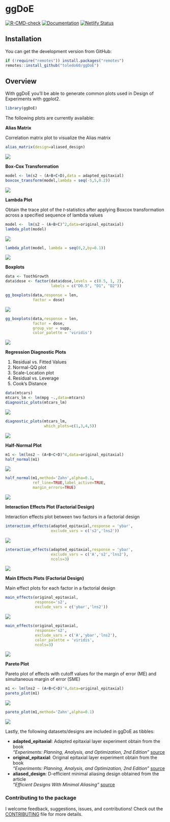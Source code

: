 
# ggDoE

[![R-CMD-check](https://github.com/toledo60/ggDoE/workflows/R-CMD-check/badge.svg)](https://github.com/toledo60/ggDoE/actions)
[![Documentation](https://img.shields.io/badge/Documentation-ggDoE-blue)](https://ggdoe.netlify.app/)
[![Netlify
Status](https://api.netlify.com/api/v1/badges/20d30180-f503-4b63-ba9c-c95bfca3826e/deploy-status)](https://app.netlify.com/sites/ggdoe/deploys)

## Installation

You can get the development version from GitHub:

``` r
if (!require("remotes")) install.packages("remotes")
remotes::install_github("toledo60/ggDoE")
```

## Overview

With ggDoE you’ll be able to generate common plots used in Design of
Experiments with ggplot2.

``` r
library(ggDoE)
```

The following plots are currently available:

**Alias Matrix**

Correlation matrix plot to visualize the Alias matrix

``` r
alias_matrix(design=aliased_design)
```

![](man/figures/alias_matrix.png)

**Box-Cox Transformation**

``` r
model <- lm(s2 ~ (A+B+C+D),data = adapted_epitaxial)
boxcox_transform(model,lambda = seq(-5,5,0.2))
```

![](man/figures/boxcox_transformation.png)

**Lambda Plot**

Obtain the trace plot of the *t*-statistics after applying Boxcox
transformation across a specified sequence of lambda values

``` r
model <-  lm(s2 ~ (A+B+C)^2,data=original_epitaxial)
lambda_plot(model)
```

![](man/figures/lambda_plot1.png)

``` r
lambda_plot(model, lambda = seq(0,2,by=0.1))
```

![](man/figures/lambda_plot2.png)

**Boxplots**

``` r
data <- ToothGrowth
data$dose <- factor(data$dose,levels = c(0.5, 1, 2),
                    labels = c("D0.5", "D1", "D2"))

gg_boxplots(data,response = len,
            factor = dose)
```

![](man/figures/boxplot1.png)

``` r
gg_boxplots(data,response = len,
            factor = dose,
            group_var = supp,
            color_palette = 'viridis')
```

![](man/figures/boxplot2.png)

**Regression Diagnostic Plots**

1.  Residual vs. Fitted Values
2.  Normal-QQ plot
3.  Scale-Location plot
4.  Residual vs. Leverage
5.  Cook’s Distance

``` r
data(mtcars)
mtcars_lm <- lm(mpg ~.,data=mtcars)
diagnostic_plots(mtcars_lm)
```

![](man/figures/diagnostic1.png)

``` r
diagnostic_plots(mtcars_lm,
                 which_plots=c(1,3,4,5))
```

![](man/figures/diagnostic2.png)

**Half-Normal Plot**

``` r
m1 <- lm(lns2 ~ (A+B+C+D)^4,data=original_epitaxial)
half_normal(m1)
```

![](man/figures/half_normal1.png)

``` r
half_normal(m1,method='Zahn',alpha=0.1,
            ref_line=TRUE,label_active=TRUE,
            margin_errors=TRUE)
```

![](man/figures/half_normal2.png)

**Interaction Effects Plot (Factorial Design)**

Interaction effects plot between two factors in a factorial design

``` r
interaction_effects(adapted_epitaxial,response = 'ybar',
                    exclude_vars = c('s2','lns2'))
```

![](man/figures/interactions1.png)

``` r
interaction_effects(adapted_epitaxial,response = 'ybar',
                    exclude_vars = c('A','s2','lns2'),
                    ncols=3)
```

![](man/figures/interactions2.png)

**Main Effects Plots (Factorial Design)**

Main effect plots for each factor in a factorial design

``` r
main_effects(original_epitaxial,
             response='s2',
             exclude_vars = c('ybar','lns2'))
```

![](man/figures/main_effects1.png)

``` r
main_effects(original_epitaxial,
             response='s2',
             exclude_vars = c('A','ybar','lns2'),
             color_palette = 'viridis',
             ncols=3)
```

![](man/figures/main_effects2.png)

**Pareto Plot**

Pareto plot of effects with cutoff values for the margin of error (ME)
and simultaneous margin of error (SME)

``` r
m1 <- lm(lns2 ~ (A+B+C+D)^4,data=original_epitaxial)
pareto_plot(m1)
```

![](man/figures/pareto_plot1.png)

``` r
pareto_plot(m1,method='Zahn',alpha=0.1)
```

![](man/figures/pareto_plot2.png)

Lastly, the following datasets/designs are included in ggDoE as tibbles:

-   **adapted_epitaxial**: Adapted epitaxial layer experiment obtain
    from the book <br> *“Experiments: Planning, Analysis, and
    Optimization, 2nd Edition”*
    [source](https://www2.isye.gatech.edu/~jeffwu/wuhamadabook/data/originallayer.dat)
-   **original_epitaxial**: Original epitaxial layer experiment obtain
    from the book <br> *“Experiments: Planning, Analysis, and
    Optimization, 2nd Edition”*
    [source](https://www2.isye.gatech.edu/~jeffwu/wuhamadabook/data/originallayer.dat)
-   **aliased_design**: D-efficient minimal aliasing design obtained
    from the article <br> *“Efficient Designs With Minimal Aliasing”*
    [source](https://www.tandfonline.com/doi/abs/10.1198/TECH.2010.09113)

### Contributing to the package

I welcome feedback, suggestions, issues, and contributions! Check out
the
[CONTRIBUTING](https://github.com/toledo60/ggDoE/blob/main/.github/CONTRIBUTING.md)
file for more details.

